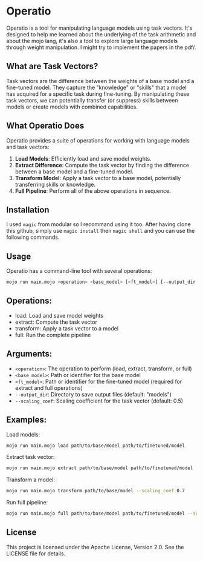 # Operatio

Operatio is a tool for manipulating language models using task vectors. It's designed to help me learned about the underlying of the task arithmetic and about the mojo lang, it's also a tool to explore large language models through weight manipulation. I might try to implement the papers in the pdf/.

## What are Task Vectors?

Task vectors are the difference between the weights of a base model and a fine-tuned model. They capture the "knowledge" or "skills" that a model has acquired for a specific task during fine-tuning. By manipulating these task vectors, we can potentially transfer (or suppress) skills between models or create models with combined capabilities.

## What Operatio Does

Operatio provides a suite of operations for working with language models and task vectors:

1. **Load Models**: Efficiently load and save model weights.
2. **Extract Difference**: Compute the task vector by finding the difference between a base model and a fine-tuned model.
3. **Transform Model**: Apply a task vector to a base model, potentially transferring skills or knowledge.
4. **Full Pipeline**: Perform all of the above operations in sequence.

## Installation

I used `magic` from modular so I recommand using it too. After having clone this github, simply use `magic install` then `magic shell` and you can use the following commands.

## Usage

Operatio has a command-line tool with several operations:

```bash
mojo run main.mojo <operation> <base_model> [<ft_model>] [--output_dir <dir>] [--scaling_coef <coef>]
```

## Operations:

- load: Load and save model weights
- extract: Compute the task vector
- transform: Apply a task vector to a model
- full: Run the complete pipeline

## Arguments:

- `<operation>`: The operation to perform (load, extract, transform, or full)
- `<base_model>`: Path or identifier for the base model
- `<ft_model>`: Path or identifier for the fine-tuned model (required for extract and full operations)
- `--output_dir`: Directory to save output files (default: "models")
- `--scaling_coef`: Scaling coefficient for the task vector (default: 0.5)

## Examples:

Load models:
```bash
mojo run main.mojo load path/to/base/model path/to/finetuned/model
```

Extract task vector:
```bash
mojo run main.mojo extract path/to/base/model path/to/finetuned/model
``` 

Transform a model:
```bash
mojo run main.mojo transform path/to/base/model --scaling_coef 0.7
```

Run full pipeline:
```bash
mojo run main.mojo full path/to/base/model path/to/finetuned/model --scaling_coef 0.7
```

## License

This project is licensed under the Apache License, Version 2.0. See the LICENSE file for details.